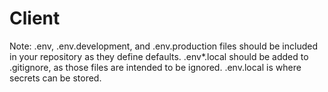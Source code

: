 # Client

Note: .env, .env.development, and .env.production files should be included in your repository as they define defaults. .env*.local should be added to .gitignore, as those files are intended to be ignored. .env.local is where secrets can be stored.